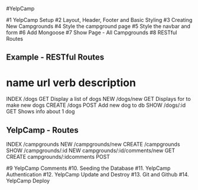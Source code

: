 #YelpCamp

#1 YelpCamp Setup
#2 Layout, Header, Footer and Basic Styling
#3 Creating New Campgrounds
#4 Style the campground page
#5 Style the navbar and form
#6 Add Mongoose
#7 Show Page - All Campgrounds
#8 RESTful Routes

## Example - RESTful Routes
name    url         verb        description
========================================================
INDEX   /dogs       GET         Display a list of dogs
NEW     /dogs/new   GET         Displays for to make new dogs
CREATE  /dogs       POST        Add new dog to db
SHOW    /dogs/:id   GET         Shows info about 1 dog

## YelpCamp - Routes
INDEX   /campgrounds
NEW     /campgrounds/new
CREATE  /campgrounds
SHOW    /campgrounds/:id
NEW     campgrounds/:id/comments/new   GET
CREATE  campgrounds/:idcomments        POST

#9 YelpCamp Comments
#10. Seeding the Database
#11. YelpCamp Authentication
#12. YelpCamp Update and Destroy
#13. Git and Github
#14. YelpCamp Deploy



